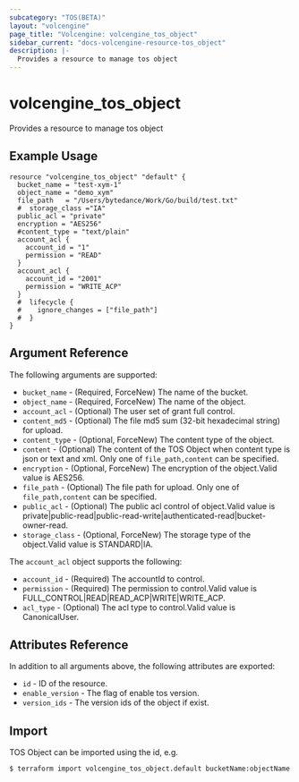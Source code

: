 ```yaml
---
subcategory: "TOS(BETA)"
layout: "volcengine"
page_title: "Volcengine: volcengine_tos_object"
sidebar_current: "docs-volcengine-resource-tos_object"
description: |-
  Provides a resource to manage tos object
---
```

# volcengine_tos_object
Provides a resource to manage tos object
## Example Usage
```hcl
resource "volcengine_tos_object" "default" {
  bucket_name = "test-xym-1"
  object_name = "demo_xym"
  file_path   = "/Users/bytedance/Work/Go/build/test.txt"
  #  storage_class ="IA"
  public_acl = "private"
  encryption = "AES256"
  #content_type = "text/plain"
  account_acl {
    account_id = "1"
    permission = "READ"
  }
  account_acl {
    account_id = "2001"
    permission = "WRITE_ACP"
  }
  #  lifecycle {
  #    ignore_changes = ["file_path"]
  #  }
}
```
## Argument Reference
The following arguments are supported:
* `bucket_name` - (Required, ForceNew) The name of the bucket.
* `object_name` - (Required, ForceNew) The name of the object.
* `account_acl` - (Optional) The user set of grant full control.
* `content_md5` - (Optional) The file md5 sum (32-bit hexadecimal string) for upload.
* `content_type` - (Optional, ForceNew) The content type of the object.
* `content` - (Optional) The content of the TOS Object when content type is json or text and xml. Only one of `file_path,content` can be specified.
* `encryption` - (Optional, ForceNew) The encryption of the object.Valid value is AES256.
* `file_path` - (Optional) The file path for upload. Only one of `file_path,content` can be specified.
* `public_acl` - (Optional) The public acl control of object.Valid value is private|public-read|public-read-write|authenticated-read|bucket-owner-read.
* `storage_class` - (Optional, ForceNew) The storage type of the object.Valid value is STANDARD|IA.

The `account_acl` object supports the following:

* `account_id` - (Required) The accountId to control.
* `permission` - (Required) The permission to control.Valid value is FULL_CONTROL|READ|READ_ACP|WRITE|WRITE_ACP.
* `acl_type` - (Optional) The acl type to control.Valid value is CanonicalUser.

## Attributes Reference
In addition to all arguments above, the following attributes are exported:
* `id` - ID of the resource.
* `enable_version` - The flag of enable tos version.
* `version_ids` - The version ids of the object if exist.


## Import
TOS Object can be imported using the id, e.g.
```
$ terraform import volcengine_tos_object.default bucketName:objectName
```

